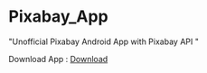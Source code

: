 # Pixabay_App
"Unofficial Pixabay Android App with Pixabay API "

Download App : [Download](https://github.com/Rams01010010/Pixabay_App/blob/master/app/release/app-release.apk?raw=true)
